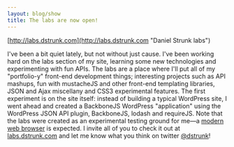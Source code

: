 ```yaml
---
layout: blog/show
title: The labs are now open!
---
```


[http://labs.dstrunk.com](http://labs.dstrunk.com "Daniel Strunk labs")

I've been a bit quiet lately, but not without just cause. I've been working hard on the labs section of my site, learning some new technologies and experimenting with fun APIs.  The labs are a place where I'll put all of my "portfolio-y" front-end development things; interesting projects such as API mashups, fun with mustacheJS and other front-end templating libraries, JSON and Ajax miscellany and CSS3 experimental features. The first experiment is on the site itself: instead of building a typical WordPress site, I went ahead and created a BackboneJS WordPress "application" using the WordPress JSON API plugin, BackboneJS, lodash and requireJS. Note that the labs were created as an experimental testing ground for me—a [modern web browser](http://browsehappy.com/ "Browse Happy") is expected. I invite all of you to check it out at [labs.dstrunk.com](http://labs.dstrunk.com "Daniel Strunk labs") and let me know what you think on twitter [@dstrunk](http://twitter.com/dstrunk "Twitter - @dstrunk")!
